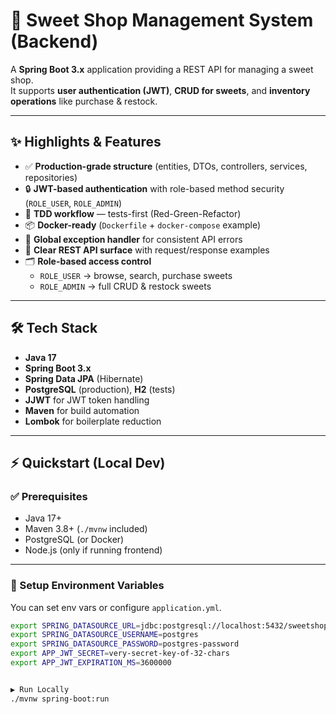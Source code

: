# 🍬 Sweet Shop Management System (Backend)

A **Spring Boot 3.x** application providing a REST API for managing a sweet shop.  
It supports **user authentication (JWT)**, **CRUD for sweets**, and **inventory operations** like purchase & restock.

---

## ✨ Highlights & Features

- ✅ **Production-grade structure** (entities, DTOs, controllers, services, repositories)
- 🔒 **JWT-based authentication** with role-based method security (`ROLE_USER`, `ROLE_ADMIN`)
- 🧪 **TDD workflow** — tests-first (Red-Green-Refactor)
- 📦 **Docker-ready** (`Dockerfile` + `docker-compose` example)
- 🔁 **Global exception handler** for consistent API errors
- 🧭 **Clear REST API surface** with request/response examples
- 🗂️ **Role-based access control**
    - `ROLE_USER` → browse, search, purchase sweets
    - `ROLE_ADMIN` → full CRUD & restock sweets

---

## 🛠 Tech Stack

- **Java 17**
- **Spring Boot 3.x**
- **Spring Data JPA** (Hibernate)
- **PostgreSQL** (production), **H2** (tests)
- **JJWT** for JWT token handling
- **Maven** for build automation
- **Lombok** for boilerplate reduction

---

## ⚡ Quickstart (Local Dev)

### ✅ Prerequisites
- Java 17+
- Maven 3.8+ (`./mvnw` included)
- PostgreSQL (or Docker)
- Node.js (only if running frontend)

---

### 🔧 Setup Environment Variables

You can set env vars or configure `application.yml`.

```bash
export SPRING_DATASOURCE_URL=jdbc:postgresql://localhost:5432/sweetshop
export SPRING_DATASOURCE_USERNAME=postgres
export SPRING_DATASOURCE_PASSWORD=postgres-password
export APP_JWT_SECRET=very-secret-key-of-32-chars
export APP_JWT_EXPIRATION_MS=3600000


▶️ Run Locally
./mvnw spring-boot:run